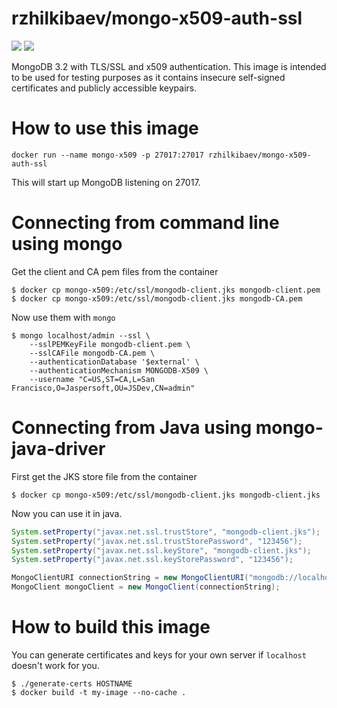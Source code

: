 # rzhilkibaev/mongo-x509-auth-ssl
[![](http://dockeri.co/image/rzhilkibaev/mongo-x509-auth-ssl)](https://registry.hub.docker.com/u/rzhilkibaev/mongo-x509-auth-ssl/) [![](https://badge.imagelayers.io/rzhilkibaev/mongo-x509-auth-ssl:latest.svg)](https://imagelayers.io/?images=rzhilkibaev/mongo-x509-auth-ssl:latest 'Get your own badge on imagelayers.io')

MongoDB 3.2 with TLS/SSL and x509 authentication.
This image is intended to be used for testing purposes as it contains insecure self-signed certificates and publicly accessible keypairs.

# How to use this image

    docker run --name mongo-x509 -p 27017:27017 rzhilkibaev/mongo-x509-auth-ssl
This will start up MongoDB listening on 27017.

# Connecting from command line using mongo

Get the client and CA pem files from the container

    $ docker cp mongo-x509:/etc/ssl/mongodb-client.jks mongodb-client.pem
    $ docker cp mongo-x509:/etc/ssl/mongodb-client.jks mongodb-CA.pem
    
Now use them with `mongo`
    
    $ mongo localhost/admin --ssl \
        --sslPEMKeyFile mongodb-client.pem \
        --sslCAFile mongodb-CA.pem \
        --authenticationDatabase '$external' \
        --authenticationMechanism MONGODB-X509 \
        --username "C=US,ST=CA,L=San Francisco,O=Jaspersoft,OU=JSDev,CN=admin"
        
# Connecting from Java using mongo-java-driver

First get the JKS store file from the container

    $ docker cp mongo-x509:/etc/ssl/mongodb-client.jks mongodb-client.jks
Now you can use it in java. 
```java
System.setProperty("javax.net.ssl.trustStore", "mongodb-client.jks");
System.setProperty("javax.net.ssl.trustStorePassword", "123456");
System.setProperty("javax.net.ssl.keyStore", "mongodb-client.jks");
System.setProperty("javax.net.ssl.keyStorePassword", "123456");

MongoClientURI connectionString = new MongoClientURI("mongodb://localhost:27017/admin?authMechanism=MONGODB-X509&ssl=true");
MongoClient mongoClient = new MongoClient(connectionString);
```

# How to build this image

You can generate certificates and keys for your own server if `localhost` doesn't work for you.

    $ ./generate-certs HOSTNAME
    $ docker build -t my-image --no-cache .
